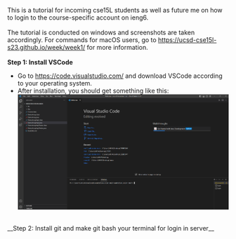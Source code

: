 This is a tutorial for incoming cse15L students as well as future me on how to login to the course-specific account on ieng6. <br/>
<br/>
The tutorial is conducted on windows and screenshots are taken accordingly. For commands for macOS users, go to https://ucsd-cse15l-s23.github.io/week/week1/ for more information. <br/>
<br/>
__Step 1: Install VSCode__<br/>
* Go to https://code.visualstudio.com/ and download VSCode according to your operating system.
* After installation, you should get something like this: <br/>
![Image](vscode1.png) <br/>
<br/>
__Step 2: Install git and make git bash your terminal for login in server__

